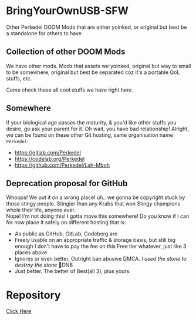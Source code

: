 # BringYourOwnUSB-SFW

Other Perkedel DOOM Mods that are either yoinked, or original but best be a standalone for others to have

## Collection of other DOOM Mods

We have other mods. Mods that assets we yoinked, original but way to small to be somewhere, original but best be separated coz it's a portable QoL stuffs, etc.

Come check these all cool stuffs we have right here.

## Somewhere

If your biological age passes the maturity, & you'd like other stuffs you desire, go ask your parent for it. Oh wait, you have bad relationship! Alright, we can be found on these other Git hosting, same organisation name `Perkedel`:

- https://gitlab.com/Perkedel
- https://codelab.org/Perkedel
- https://github.com/Perkedel/Lah-Mboh

## Deprecation proposal for GitHub

Whoops! We put it on a wrong place! uh.. we gonna be copyright stuck by those stingy people. Stingier than any Krabs that won Stingy champions whole their life, anyone ever.  
Nope! I'm not doing this! I gotta move this somewhere! Do you know if I can for now place it safely on different hosting that is:

- As public as GitHub, GitLab, Codeberg are
- Freely usable on an appropriate traffic & storage basis, but still big enough I don't have to pay the fee on this Free tier whatever, just like 3 places above
- Ignores or even better, Outright ban abusive DMCA. *I used the stone to destroy the stone* 🥁DNB
- Just better. The better of Best(all 3), plus yours.

# Repository

[Click Here](https://github.com/Perkedel/BringYourOwnUSB-SFW)
